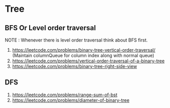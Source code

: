 Tree
====

BFS Or Level order traversal
----------------------------
NOTE : Whenever there is level order traversal think about BFS first.
1. https://leetcode.com/problems/binary-tree-vertical-order-traversal/ (Maintain columnQueue for column index along with normal queue)
2. https://leetcode.com/problems/vertical-order-traversal-of-a-binary-tree
3. https://leetcode.com/problems/binary-tree-right-side-view

DFS
---
1. https://leetcode.com/problems/range-sum-of-bst
2. https://leetcode.com/problems/diameter-of-binary-tree
